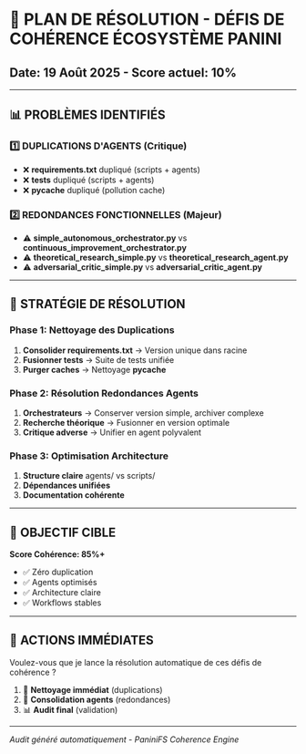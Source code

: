 # 🎯 PLAN DE RÉSOLUTION - DÉFIS DE COHÉRENCE ÉCOSYSTÈME PANINI
## Date: 19 Août 2025 - Score actuel: 10%

---

## 📊 PROBLÈMES IDENTIFIÉS

### 1️⃣ DUPLICATIONS D'AGENTS (Critique)
- ❌ **requirements.txt** dupliqué (scripts + agents)
- ❌ **tests** dupliqué (scripts + agents)  
- ❌ **__pycache__** dupliqué (pollution cache)

### 2️⃣ REDONDANCES FONCTIONNELLES (Majeur)
- ⚠️ **simple_autonomous_orchestrator.py** vs **continuous_improvement_orchestrator.py**
- ⚠️ **theoretical_research_simple.py** vs **theoretical_research_agent.py**
- ⚠️ **adversarial_critic_simple.py** vs **adversarial_critic_agent.py**

---

## 🎯 STRATÉGIE DE RÉSOLUTION

### Phase 1: Nettoyage des Duplications
1. **Consolider requirements.txt** → Version unique dans racine
2. **Fusionner tests** → Suite de tests unifiée
3. **Purger caches** → Nettoyage __pycache__

### Phase 2: Résolution Redondances Agents
1. **Orchestrateurs** → Conserver version simple, archiver complexe
2. **Recherche théorique** → Fusionner en version optimale
3. **Critique adverse** → Unifier en agent polyvalent

### Phase 3: Optimisation Architecture
1. **Structure claire** agents/ vs scripts/
2. **Dépendances unifiées**
3. **Documentation cohérente**

---

## 🚀 OBJECTIF CIBLE

**Score Cohérence: 85%+**
- ✅ Zéro duplication
- ✅ Agents optimisés
- ✅ Architecture claire
- ✅ Workflows stables

---

## 🔧 ACTIONS IMMÉDIATES

Voulez-vous que je lance la résolution automatique de ces défis de cohérence ?

1. 🧹 **Nettoyage immédiat** (duplications)
2. 🔄 **Consolidation agents** (redondances)
3. 📊 **Audit final** (validation)

---

*Audit généré automatiquement - PaniniFS Coherence Engine*
